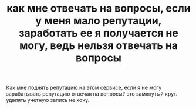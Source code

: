 ﻿---
title: "как мне отвечать на вопросы, если у меня мало репутации, заработать ее я получается не могу, ведь нельзя отвечать на вопросы"
se.owner.user_id: 497254
se.owner.display_name: "Mike Novi"
se.owner.link: "https://ru.meta.stackoverflow.com/users/497254/mike-novi"
se.link: "https://ru.meta.stackoverflow.com/questions/13108/%d0%ba%d0%b0%d0%ba-%d0%bc%d0%bd%d0%b5-%d0%be%d1%82%d0%b2%d0%b5%d1%87%d0%b0%d1%82%d1%8c-%d0%bd%d0%b0-%d0%b2%d0%be%d0%bf%d1%80%d0%be%d1%81%d1%8b-%d0%b5%d1%81%d0%bb%d0%b8-%d1%83-%d0%bc%d0%b5%d0%bd%d1%8f-%d0%bc%d0%b0%d0%bb%d0%be-%d1%80%d0%b5%d0%bf%d1%83%d1%82%d0%b0%d1%86%d0%b8%d0%b8-%d0%b7%d0%b0%d1%80%d0%b0%d0%b1%d0%be%d1%82%d0%b0%d1%82%d1%8c-%d0%b5%d0%b5-%d1%8f-%d0%bf%d0%be%d0%bb%d1%83%d1%87%d0%b0%d0%b5"
se.question_id: 13108
se.post_type: question
---
<p>Как мне поднять репутацию на этом сервисе, если я не могу зарабатывать репутацию отвечая на вопросы? это замкнутый круг. удалять учетную запись не хочу.</p>
